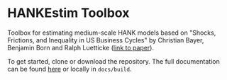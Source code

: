 # HANKEstim Toolbox

Toolbox for estimating medium-scale HANK models based on "Shocks, Frictions, and Inequality in US Business Cycles" by Christian Bayer, Benjamin Born and Ralph Luetticke ([link to paper](https://www.benjaminborn.de/publication/bbl_inequality_2020/)).

To get started, clone or download the repository. The full documentation can be found [here](http://www.benjaminborn.de/HANK_BusinessCycleAndInequality/build/) or locally in `docs/build`.
